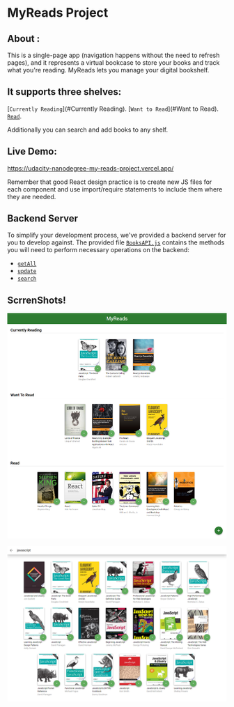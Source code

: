 # MyReads Project

## About :
This is a single-page app (navigation happens without the need to refresh pages),
and it represents a virtual bookcase to store your books and track what you're reading.
MyReads lets you manage your digital bookshelf. 
## It supports three shelves:
[`Currently Reading`](#Currently Reading).
[`Want to Read`](#Want to Read).
[`Read`](#Read).

Additionally you can search and add books to any shelf.

## Live Demo:
https://udacity-nanodegree-my-reads-project.vercel.app/



Remember that good React design practice is to create new JS files for each component and use import/require statements to include them where they are needed.

## Backend Server

To simplify your development process, we've provided a backend server for you to develop against. The provided file [`BooksAPI.js`](src/BooksAPI.js) contains the methods you will need to perform necessary operations on the backend:

- [`getAll`](#getall)
- [`update`](#update)
- [`search`](#search)




## ScrrenShots!
![HomePageScreenShot](public/images/HomPage.png)

![SearchPageScreenShot](public/images/SearchPage.png)

